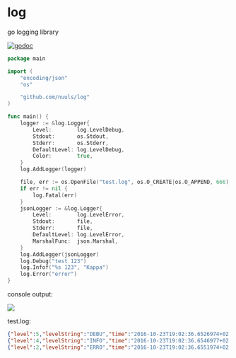 # log
go logging library 

[![godoc](http://img.shields.io/badge/godoc-reference-blue.svg?style=flat)](https://godoc.org/github.com/nuuls/log)
```go
package main

import (
	"encoding/json"
	"os"

	"github.com/nuuls/log"
)

func main() {
	logger := &log.Logger{
		Level:        log.LevelDebug,
		Stdout:       os.Stdout,
		Stderr:       os.Stderr,
		DefaultLevel: log.LevelDebug,
		Color:        true,
	}
	log.AddLogger(logger)

	file, err := os.OpenFile("test.log", os.O_CREATE|os.O_APPEND, 666)
	if err != nil {
		log.Fatal(err)
	}
	jsonLogger := &log.Logger{
		Level:        log.LevelError,
		Stdout:       file,
		Stderr:       file,
		DefaultLevel: log.LevelError,
		MarshalFunc:  json.Marshal,
	}
	log.AddLogger(jsonLogger)
	log.Debug("test 123")
	log.Infof("%s 123", "Kappa")
	log.Error("error")
}

  ```
console output:

<img src="https://i.nuuls.com/-lSD.png">

test.log:
```json 
{"level":5,"levelString":"DEBU","time":"2016-10-23T19:02:36.6526974+02:00","caller":"test/test.go:32","text":"test 123"}
{"level":4,"levelString":"INFO","time":"2016-10-23T19:02:36.6546977+02:00","caller":"test/test.go:33","text":"Kappa 123"}
{"level":2,"levelString":"ERRO","time":"2016-10-23T19:02:36.6551974+02:00","caller":"test/test.go:34","text":"error"}
```
